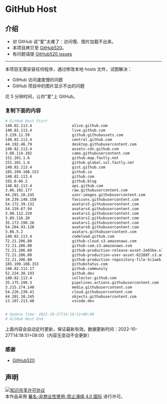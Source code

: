 # GitHub Host
## 介绍
- 对 GitHub 说"爱"太难了：访问慢、图片加载不出来。
- 本项目拷贝至 [GitHub520](https://github.com/521xueweihan/GitHub520)。
- 有问题请提 [GitHub520 issues](https://github.com/521xueweihan/GitHub520/issues/new)

---

本项目无需安装任何程序，通过修改本地 hosts 文件，试图解决：
- GitHub 访问速度慢的问题
- GitHub 项目中的图片显示不出的问题

花 5 分钟时间，让你"爱"上 GitHub。

### 复制下面的内容
```bash
# GitHub Host Start
140.82.113.4                  alive.github.com
140.82.113.4                  live.github.com
3.239.11.59                   github.githubassets.com
140.82.113.4                  central.github.com
44.192.46.79                  desktop.githubusercontent.com
140.82.113.4                  assets-cdn.github.com
3.88.114.102                  camo.githubusercontent.com
151.101.1.6                   github.map.fastly.net
151.101.1.6                   github.global.ssl.fastly.net
140.82.113.4                  gist.github.com
185.199.108.153               github.io
140.82.113.4                  github.com
192.0.66.2                    github.blog
140.82.113.4                  api.github.com
3.86.102.177                  raw.githubusercontent.com
44.201.10.245                 user-images.githubusercontent.com
34.239.148.158                favicons.githubusercontent.com
54.172.39.132                 avatars5.githubusercontent.com
54.159.67.94                  avatars4.githubusercontent.com
3.90.112.220                  avatars3.githubusercontent.com
3.89.116.20                   avatars2.githubusercontent.com
35.173.190.26                 avatars1.githubusercontent.com
54.204.93.120                 avatars0.githubusercontent.com
3.86.5.2                      avatars.githubusercontent.com
140.82.113.4                  codeload.github.com
72.21.206.80                  github-cloud.s3.amazonaws.com
72.21.206.80                  github-com.s3.amazonaws.com
72.21.206.80                  github-production-release-asset-2e65be.s3.amazonaws.com
72.21.206.80                  github-production-user-asset-6210df.s3.amazonaws.com
72.21.206.80                  github-production-repository-file-5c1aeb.s3.amazonaws.com
185.199.108.153               githubstatus.com
140.82.112.17                 github.community
52.224.38.193                 github.dev
140.82.113.4                  collector.github.com
35.175.199.3                  pipelines.actions.githubusercontent.com
3.215.174.140                 media.githubusercontent.com
54.226.230.41                 cloud.githubusercontent.com
44.201.10.245                 objects.githubusercontent.com
13.107.213.40                 vscode.dev


# Update time: 2022-10-27T14:18:51+08:00
# GitHub Host End

```
上面内容会自动定时更新，保证最新有效。数据更新时间：2022-10-27T14:18:51+08:00（内容无变动不会更新）

### 感谢

- [GitHub520](https://github.com/521xueweihan/GitHub520)

## 声明
<a rel="license" href="https://creativecommons.org/licenses/by-nc-nd/4.0/deed.zh"><img alt="知识共享许可协议" style="border-width: 0" src="https://licensebuttons.net/l/by-nc-nd/4.0/88x31.png"></a><br>本作品采用 <a rel="license" href="https://creativecommons.org/licenses/by-nc-nd/4.0/deed.zh">署名-非商业性使用-禁止演绎 4.0 国际</a> 进行许可。